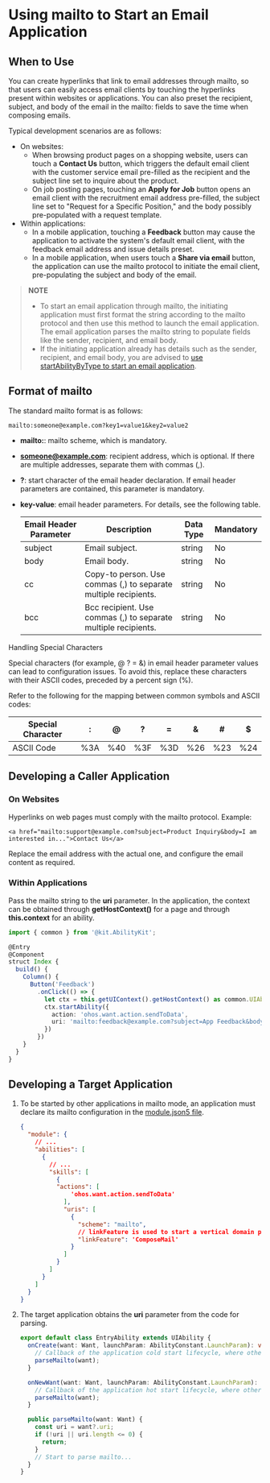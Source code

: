 # Using mailto to Start an Email Application

## When to Use

You can create hyperlinks that link to email addresses through mailto, so that users can easily access email clients by touching the hyperlinks present within websites or applications. You can also preset the recipient, subject, and body of the email in the mailto: fields to save the time when composing emails.

Typical development scenarios are as follows:

- On websites:
    - When browsing product pages on a shopping website, users can touch a **Contact Us** button, which triggers the default email client with the customer service email pre-filled as the recipient and the subject line set to inquire about the product.
    - On job posting pages, touching an **Apply for Job** button opens an email client with the recruitment email address pre-filled, the subject line set to "Request for a Specific Position," and the body possibly pre-populated with a request template.
- Within applications:
    - In a mobile application, touching a **Feedback** button may cause the application to activate the system's default email client, with the feedback email address and issue details preset.
    - In a mobile application, when users touch a **Share via email** button, the application can use the mailto protocol to initiate the email client, pre-populating the subject and body of the email.
> **NOTE**
>
> - To start an email application through mailto, the initiating application must first format the string according to the mailto protocol and then use this method to launch the email application. The email application parses the mailto string to populate fields like the sender, recipient, and email body.
> - If the initiating application already has details such as the sender, recipient, and email body, you are advised to [use startAbilityByType to start an email application](start-email-apps.md).

## Format of mailto

The standard mailto format is as follows:

```
mailto:someone@example.com?key1=value1&key2=value2
```

+ **mailto:**: mailto scheme, which is mandatory.
+ **someone@example.com**: recipient address, which is optional. If there are multiple addresses, separate them with commas (,).
+ **?**: start character of the email header declaration. If email header parameters are contained, this parameter is mandatory.
+ **key-value**: email header parameters. For details, see the following table.

  | Email Header Parameter| Description| Data Type| Mandatory|
  | --- | --- | --- | --- |
  | subject | Email subject.| string | No|
  | body | Email body.| string | No|
  | cc| Copy-to person. Use commas (,) to separate multiple recipients.| string | No|
  | bcc| Bcc recipient. Use commas (,) to separate multiple recipients.| string | No|

Handling Special Characters

Special characters (for example, @ ? = &) in email header parameter values can lead to configuration issues. To avoid this, replace these characters with their ASCII codes, preceded by a percent sign (%).

Refer to the following for the mapping between common symbols and ASCII codes:

|Special Character| :    | @    | ?    | =    | &    | #    | $    |
|---- | ---- | ---- | ---- | ---- | ---- | ---- | ---- |
|ASCII Code| %3A  | %40  | %3F  | %3D  | %26  | %23  | %24  |

## Developing a Caller Application

### On Websites

Hyperlinks on web pages must comply with the mailto protocol. Example:


```
<a href="mailto:support@example.com?subject=Product Inquiry&body=I am interested in...">Contact Us</a>
```
Replace the email address with the actual one, and configure the email content as required.

### Within Applications

Pass the mailto string to the **uri** parameter. In the application, the context can be obtained through **getHostContext()** for a page and through **this.context** for an ability.

```ts
import { common } from '@kit.AbilityKit';

@Entry
@Component
struct Index {
  build() {
    Column() {
      Button('Feedback')
        .onClick(() => {
          let ctx = this.getUIContext().getHostContext() as common.UIAbilityContext;
          ctx.startAbility({
            action: 'ohos.want.action.sendToData',
            uri: 'mailto:feedback@example.com?subject=App Feedback&body=Please describe your feedback here...'
          })
        })
    }
  }
}
```


## Developing a Target Application

1. To be started by other applications in mailto mode, an application must declare its mailto configuration in the [module.json5 file](../quick-start/module-configuration-file.md).

    ```json
    {
      "module": {
        // ...
        "abilities": [
          {
            // ...
            "skills": [
              {
              "actions": [
                  'ohos.want.action.sendToData'
                ],
                "uris": [
                  {
                    "scheme": "mailto",
                    // linkFeature is used to start a vertical domain panel.
                    "linkFeature": 'ComposeMail'
                  }
                ]
              }
            ]
          }
        ]
      }
    }
    ```

2. The target application obtains the **uri** parameter from the code for parsing.

    ```ts
    export default class EntryAbility extends UIAbility {
      onCreate(want: Want, launchParam: AbilityConstant.LaunchParam): void { 
        // Callback of the application cold start lifecycle, where other services are processed.
        parseMailto(want);
      }
    
      onNewWant(want: Want, launchParam: AbilityConstant.LaunchParam): void {
        // Callback of the application hot start lifecycle, where other services are processed.
        parseMailto(want);
      }
    
      public parseMailto(want: Want) {
        const uri = want?.uri;
        if (!uri || uri.length <= 0) {
          return;
        }
        // Start to parse mailto...
      }
    }
    
    ```
